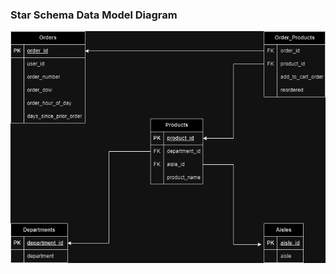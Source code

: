 ### Star Schema Data Model Diagram

![DM Diagram](https://raw.githubusercontent.com/rokusho235/instacartData-to-postgreSQL/main/instacart.png)
